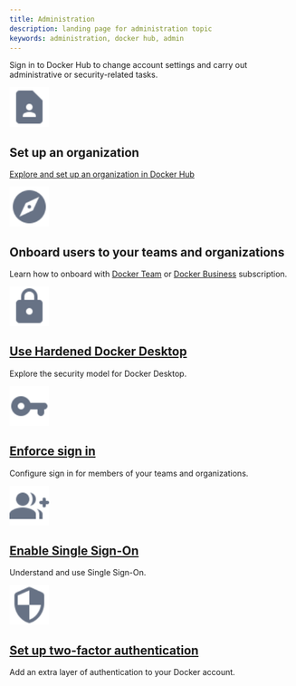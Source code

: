 ```yaml
---
title: Administration
description: landing page for administration topic
keywords: administration, docker hub, admin
---
```


Sign in to Docker Hub to change account settings and carry out administrative or security-related tasks. 

<div class="component-container">
    <!--start row-->
    <div class="row">
      <div class="col-xs-12 col-sm-12 col-md-12 col-lg-4 block">
        <div class="component">
             <div class="component-icon">
                 <a href="/docker-hub/orgs/"><img src="/assets/images/contact.svg" alt="Set-up-an-org" width="70" height="70"></a>
                 </div>
                 <h2 id="set-up-an-org">Set up an organization</h2>
                <p> <a href="/docker-hub/orgs/">Explore and set up an organization in Docker Hub</a></p>
        </div>
      </div>
      <div class="col-xs-12 col-sm-12 col-md-12 col-lg-4 block">
        <div class="component">
            <div class="component-icon">
                 <a href="/docker-hub/orgs/"><img src="/assets/images/explore.svg" alt="onboard" width="70" height="70"></a>
            </div>
                <h2 id="onboard-users">Onboard users to your teams and organizations</h2>
                <p>Learn how to onboard with <a href="/docker-hub/onboard-team/">Docker Team</a> or <a href="/docker-hub/onboard-business/">Docker Business</a> subscription.</p>
         </div>
     </div>
     <div class="col-xs-12 col-sm-12 col-md-12 col-lg-4 block">
        <div class="component">
            <div class="component-icon">
                <a href="/desktop/hardened-desktop/"><img src="/assets/images/lock.svg" alt="Release notes" width="70" height="70"></a>
            </div>
                <h2 id="hardened-desktop"><a href="/desktop/hardened-desktop/">Use Hardened Docker Desktop</a></h2>
                <p>Explore the security model for Docker Desktop.</p>
        </div>
    </div>
    </div>
    <!--start row-->
    <div class="row">
     <div class="col-xs-12 col-sm-12 col-md-12 col-lg-4 block">
        <div class="component">
            <div class="component-icon">
                 <a href="/docker-hub/configure-sign-in/"><img src="/assets/images/sign-on.svg" alt="sign-in" width="70" height="70"></a>
            </div>
                <h2 id="sign-in"><a href="/docker-hub/configure-sign-in/">Enforce sign in</a></h2>
                <p>Configure sign in for members of your teams and organizations.</p>
        </div>
     </div>
     <div class="col-xs-12 col-sm-12 col-md-12 col-lg-4 block">
        <div class="component">
          <div class="component-icon">
                 <a href="/single-sign-on/"><img src="/assets/images/sso.svg" alt="SSO" width="70" height="70"></a>
          </div>
                <h2 id="SSO"><a href="/single-sign-on/">Enable Single Sign-On</a></h2>
                <p>Understand and use Single Sign-On.</p>
        </div>
      </div>
      <div class="col-xs-12 col-sm-12 col-md-12 col-lg-4 block">
        <div class="component">
            <div class="component-icon">
                <a href="/docker-hub/2fa/"><img src="/assets/images/secure.svg" alt="2fa" width="70" height="70"></a>
            </div>
                <h2 id="2fa"><a href="/docker-hub/2fa/">Set up two-factor authentication</a></h2>
                <p>Add an extra layer of authentication to your Docker account.</p>
        </div>
     </div>
    </div>
</div>
